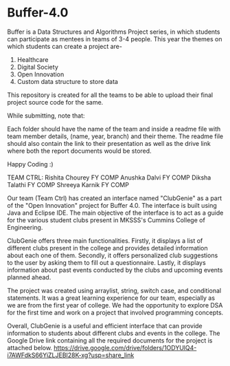 # Buffer-4.0
Buffer is a Data Structures and Algorithms Project series, in which students can participate as mentees in teams of 3-4 people. 
This year the themes on which students can create a project are-

1. Healthcare
2. Digital Society
3. Open Innovation
4. Custom data structure to store data

This repository is created for all the teams to be able to upload their final project source code for the same. 

While submitting, note that: 

Each folder should have the name of the team and inside a readme file with team member details, (name, year, branch) and their theme. The readme file should also contain the link to their presentation as well as the drive link where both the report documents would be stored. 

Happy Coding :)


TEAM CTRL:
Rishita Chourey FY COMP
Anushka Dalvi FY COMP
Diksha Talathi FY COMP
Shreeya Karnik FY COMP

Our team (Team Ctrl) has created an interface named "ClubGenie" as a part of the "Open Innovation" project for Buffer 4.0. The interface is built using Java and Eclipse IDE. The main objective of the interface is to act as a guide for the various student clubs present in MKSSS's Cummins College of Engineering.

ClubGenie offers three main functionalities. Firstly, it displays a list of different clubs present in the college and provides detailed information about each one of them. Secondly, it offers personalized club suggestions to the user by asking them to fill out a questionnaire. Lastly, it displays information about past events conducted by the clubs and upcoming events planned ahead.

The project was created using arraylist, string, switch case, and conditional statements. It was a great learning experience for our team, especially as we are from the first year of college. We had the opportunity to explore DSA for the first time and work on a project that involved programming concepts.

Overall, ClubGenie is a useful and efficient interface that can provide information to students about different clubs and events in the college. The Google Drive link containing all the required documents for the project is attached below.
https://drive.google.com/drive/folders/1ODYUlQ4-i7AWFdkS66YiZLJEBI28K-xg?usp=share_link 
